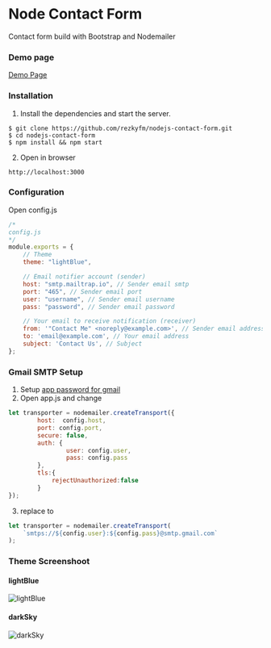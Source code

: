 # Node Contact Form
Contact form build with Bootstrap and Nodemailer

### Demo page
[Demo Page](https://rezkyfm.herokuapp.com)

### Installation
1. Install the dependencies and start the server.
```
$ git clone https://github.com/rezkyfm/nodejs-contact-form.git
$ cd nodejs-contact-form
$ npm install && npm start
```
2. Open in browser
```
http://localhost:3000
```
### Configuration
Open config.js
```javascript
/* 
config.js
*/
module.exports = {
    // Theme
    theme: "lightBlue",

    // Email notifier account (sender)
    host: "smtp.mailtrap.io", // Sender email smtp
    port: "465", // Sender email port
    user: "username", // Sender email username
    pass: "password", // Sender email password

    // Your email to receive notification (receiver)  
    from: '"Contact Me" <noreply@example.com>', // Sender email address
    to: 'email@example.com', // Your email address
    subject: 'Contact Us', // Subject
};
```

### Gmail SMTP Setup
1. Setup  [app password for gmail](https://support.google.com/accounts/answer/185833?hl=en)
2. Open app.js and change
```javascript
let transporter = nodemailer.createTransport({
        host:  config.host,
        port: config.port,
        secure: false,
        auth: {
                user: config.user,
                pass: config.pass
        },
        tls:{
            rejectUnauthorized:false
        }
});
```

3. replace to
```javascript
let transporter = nodemailer.createTransport(
    `smtps://${config.user}:${config.pass}@smtp.gmail.com`
);
```

### Theme Screenshoot
#### lightBlue
![lightBlue](https://i.imgur.com/0I23zEr.png)
#### darkSky
![darkSky](https://i.imgur.com/YkCyI7D.png)
